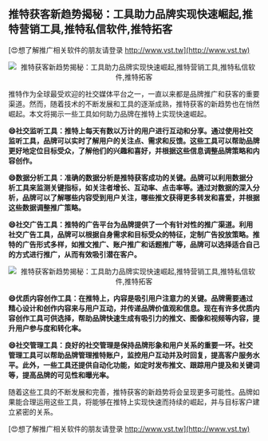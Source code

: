 ## **推特获客新趋势揭秘：工具助力品牌实现快速崛起,推特营销工具,推特私信软件,推特拓客**

[😍想了解推广相关软件的朋友请登录 http://www.vst.tw](http://www.vst.tw)

 <center><img src="https://vst.tw/MP4/tuiguang/png/1.png" alt="推特获客新趋势揭秘：工具助力品牌实现快速崛起,推特营销工具,推特私信软件,推特拓客"></center>

推特作为全球最受欢迎的社交媒体平台之一，一直以来都是品牌推广和获客的重要渠道。然而，随着技术的不断发展和工具的逐渐成熟，推特获客的新趋势也在悄然崛起。本文将揭示一些工具如何助力品牌在推特上实现快速崛起。

**😄社交监听工具：推特上每天有数以万计的用户进行互动和分享。通过使用社交监听工具，品牌可以实时了解用户的关注点、需求和反馈。这些工具可以帮助品牌更好地定位目标受众，了解他们的兴趣和喜好，并根据这些信息调整品牌策略和内容创作。**

**😄数据分析工具：准确的数据分析是推特获客成功的关键。品牌可以利用数据分析工具来监测关键指标，如关注者增长、互动率、点击率等。通过对数据的深入分析，品牌可以了解哪些内容受到用户关注，哪些推文获得更多转发和喜爱，并根据这些数据调整推广策略。**

**😄社交广告工具：推特的广告平台为品牌提供了一个有针对性的推广渠道。利用社交广告工具，品牌可以根据自身需求和目标受众的特征，定制广告投放策略。推特的广告形式多样，如推文推广、账户推广和话题推广等，品牌可以选择适合自己的方式进行推广，从而有效吸引潜在客户。**

 <center><img src="https://vst.tw/MP4/tuiguang/png/3.png" alt="推特获客新趋势揭秘：工具助力品牌实现快速崛起,推特营销工具,推特私信软件,推特拓客"></center>

**😄优质内容创作工具：在推特上，内容是吸引用户注意力的关键。品牌需要通过精心设计和创作内容来与用户互动，并传递品牌价值观和信息。现在有许多优质内容创作工具可供选择，帮助品牌快速生成有吸引力的推文、图像和视频等内容，提升用户参与度和转化率。**

**😄社交管理工具：良好的社交管理是保持品牌形象和用户关系的重要一环。社交管理工具可以帮助品牌管理推特账户，监控用户互动并及时回复，提高客户服务水平。此外，一些工具还提供自动化功能，如定时发布推文、跟踪用户提及和关键词等，提高品牌的可见性和曝光率。**

随着这些工具的不断发展和完善，推特获客的新趋势将会呈现更多可能性。品牌如果能合理运用这些工具，将能够在推特上实现快速而持续的崛起，并与目标客户建立紧密的关系。

[😍想了解推广相关软件的朋友请登录 http://www.vst.tw](http://www.vst.tw)



